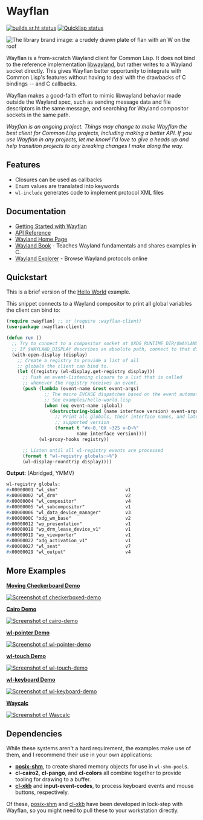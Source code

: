 # Wayflan
[![builds.sr.ht status](https://builds.sr.ht/~shunter/wayflan/commits/test.yml.svg)](https://builds.sr.ht/~shunter/wayflan/commits/master/test.yml)
[![Quicklisp status](https://quickdocs.org/badge/wayflan.svg)](https://quickdocs.org/wayflan)

![The library brand image: a crudely drawn plate of flan with an W on the roof](./brand.png)

Wayflan is a from-scratch Wayland client for Common Lisp. It does not bind to
the reference implementation [libwayland](https://wayland.freedesktop.org/),
but rather writes to a Wayland socket directly. This gives Wayflan better
opportunity to integrate with Common Lisp's features without having to deal
with the drawbacks of C bindings -- and C callbacks.

Wayflan makes a good-faith effort to mimic libwayland behavior made outside the
Wayland spec, such as sending message data and file descriptors in the same
message, and searching for Wayland compositor sockets in the same path.

*Wayflan is an ongoing project. Things may change to make Wayflan the best
client for Common Lisp projects, including making a better API. If you use
Wayflan in any projects, let me know! I'd love to give a heads up and help
transition projects to any breaking changes I make along the way.*

## Features

- Closures can be used as callbacks
- Enum values are translated into keywords
- `wl-include` generates code to implement protocol XML files

## Documentation

- [Getting Started with Wayflan](./doc/Getting-Started-With-Wayflan.md)
- [API Reference](./doc/API-Reference.md)
- [Wayland Home Page](https://wayland.freedesktop.org/)
- [Wayland Book](https://wayland-book.com/) - Teaches Wayland fundamentals and shares examples in C.
- [Wayland Explorer](https://wayland.app/protocols/) - Browse Wayland protocols online

## Quickstart

This is a brief version of the [Hello World](./examples/hello-world.lisp) example.

This snippet connects to a Wayland compositor to print all global variables the
client can bind to:

```lisp
(require :wayflan) ;; or (require :wayflan-client)
(use-package :wayflan-client)

(defun run ()
  ;; Try to connect to a compositor socket at $XDG_RUNTIME_DIR/$WAYLAND_DISPLAY.
  ;; If $WAYLAND_DISPLAY describes an absolute path, connect to that directly.
  (with-open-display (display)
    ;; Create a registry to provide a list of all
    ;; globals the client can bind to.
    (let ((registry (wl-display.get-registry display)))
      ;; Push an event-listening closure to a list that is called
      ;; whenever the registry receives an event.
      (push (lambda (event-name &rest event-args)
              ;; The macro EVCASE dispatches based on the event automatically.
              ;; See examples/hello-world.lisp
              (when (eq event-name :global)
                (destructuring-bind (name interface version) event-args
                  ;; Print all globals, their interface names, and latest
                  ;; supported version
                  (format t "#x~8,'0X ~32S v~D~%"
                          name interface version))))
            (wl-proxy-hooks registry))

      ;; Listen until all wl-registry events are processed
      (format t "wl-registry globals:~%")
      (wl-display-roundtrip display))))
```

**Output:** (Abridged, YMMV)
```lisp
wl-registry globals:
#x00000001 "wl_shm"                         v1
#x00000002 "wl_drm"                         v2
#x00000004 "wl_compositor"                  v4
#x00000005 "wl_subcompositor"               v1
#x00000006 "wl_data_device_manager"         v3
#x0000000C "xdg_wm_base"                    v2
#x00000012 "wp_presentation"                v1
#x00000018 "wp_drm_lease_device_v1"         v1
#x0000001D "wp_viewporter"                  v1
#x00000022 "xdg_activation_v1"              v1
#x00000027 "wl_seat"                        v7
#x00000029 "wl_output"                      v4
```

## More Examples

**[Moving Checkerboard Demo](./examples/checkerboxed-demo.lisp)**

[![Screenshot of checkerboxed-demo](./examples/checkerboxed-demo.jpg)](./examples/checkerboxed-demo.lisp)

**[Cairo Demo](./examples/cairo-demo.lisp)**

[![Screenshot of cairo-demo](./examples/cairo-demo.jpg)](./examples/cairo-demo.lisp)

**[wl-pointer Demo](./examples/wl-pointer-demo.lisp)**

[![Screenshot of wl-pointer-demo](./examples/wl-pointer-demo.jpg)](./examples/wl-pointer-demo.lisp)

**[wl-touch Demo](./examples/wl-touch-demo.lisp)**

[![Screenshot of wl-touch-demo](./examples/wl-touch-demo.jpg)](./examples/wl-touch-demo.lisp)

**[wl-keyboard Demo](./examples/wl-keyboard-demo.lisp)**

[![Screenshot of wl-keyboard-demo](./examples/wl-keyboard-demo.jpg)](./examples/wl-keyboard-demo.lisp)

**[Waycalc](./examples/Waycalc.lisp)**

[![Screenshot of Waycalc](./examples/Waycalc.jpg)](./examples/Waycalc.lisp)

## Dependencies

While these systems aren't a hard requirement, the examples make use of them,
and I recommend their use in your own applications:

- **[posix-shm](https://git.sr.ht/~shunter/posix-shm)**, to create shared
  memory objects for use in `wl-shm-pool`s.
- **cl-cairo2**, **cl-pango**, and **cl-colors** all combine together to
  provide tooling for drawing to a buffer.
- **[cl-xkb](https://github.com/malcolmstill/cl-xkb/)** and
  **input-event-codes**, to process keyboard events and mouse buttons,
  respectively.

Of these, [posix-shm](https://git.sr.ht/~shunter/posix-shm) and
[cl-xkb](https://github.com/malcolmstill/cl-xkb/) have been developed in
lock-step with Wayflan, so you might need to pull these to your workstation
directly.
